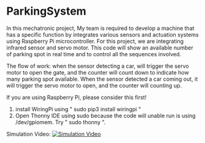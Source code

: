 # ParkingSystem

In this mechatronic project, My team is required to develop a machine that has a specific function by integrates various sensors and actuation systems using Raspberry Pi microcontroller. For this project, we are integrating infrared sensor and servo motor. This code will show an available number of parking spot in real time and to control all the sequences involved.

The flow of work:
when the sensor detecting a car, will trigger the servo motor to open the gate, and the counter will count down to indicate how many parking spot available. When the sensor detected a car coming out, it will trigger the servo motor to open, and the counter will counting up.

If you are using Raspberry Pi, please consider this first!
1. install WiringPi using " sudo pip3 install wiringpi "
2. Open Thonny IDE using sudo because the code will unable run is using /dev/gpiomem. Try " sudo thonny ".


Simulation Video:
[![Simulation Video](https://i.imgur.com/cTf6CoT.jpg)](https://youtu.be/ag3LEOfiki8?t=127 "Simulation Video")
